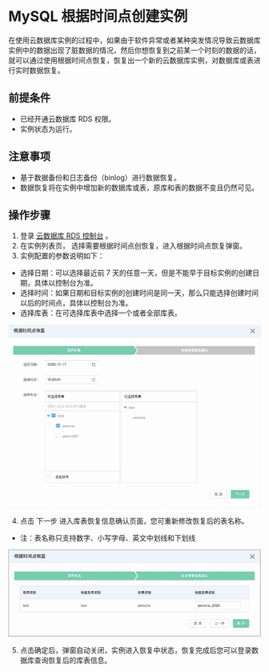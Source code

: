 # MySQL 根据时间点创建实例
在使用云数据库实例的过程中，如果由于软件异常或者某种突发情况导致云数据库实例中的数据出现了脏数据的情况，然后你想恢复到之前某一个时刻的数据的话，就可以通过使用根据时间点恢复，恢复出一个新的云数据库实例，对数据库或表进行实时数据恢复。

## 前提条件
* 已经开通云数据库 RDS 权限。
* 实例状态为运行。

## 注意事项 
* 基于数据备份和日志备份（binlog）进行数据恢复。
* 数据恢复将在实例中增加新的数据库或表，原库和表的数据不变且仍然可见。

## 操作步骤
1. 登录 [云数据库 RDS 控制台](https://rds-console.jdcloud.com/database) 。
2. 在实例列表页， 选择需要根据时间点创恢复，进入根据时间点恢复弹窗。
3. 实例配置的参数说明如下：

* 选择日期：可以选择最近前 7 天的任意一天，但是不能早于目标实例的创建日期，具体以控制台为准。
* 选择时间：如果日期和目标实例的创建时间是同一天，那么只能选择创建时间以后的时间点，具体以控制台为准。
* 选择库表：在可选择库表中选择一个或者全部库表。

![根据时间点创建](../../../../../../image/RDS/recover_Select_database.jpg)

4. 点击 下一步 进入库表恢复信息确认页面，您可重新修改恢复后的表名称。

* 注：表名称只支持数字、小写字母、英文中划线和下划线

![根据时间点创建](../../../../../../image/RDS/recover_table_name.jpg)

5. 点击确定后，弹窗自动关闭，实例进入恢复中状态，恢复完成后您可以登录数据库查询恢复后的库表信息。